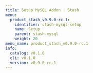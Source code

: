 ```yaml
---
title: Setup MySQL Addon | Stash
menu:
  product_stash_v0.9.0-rc.1:
    identifier: stash-mysql-setup
    name: Setup
    parent: stash-mysql
    weight: 20
menu_name: product_stash_v0.9.0-rc.1
info:
  catalog: v0.1.0
  cli: v0.1.0
  version: v0.9.0-rc.1
---
```


